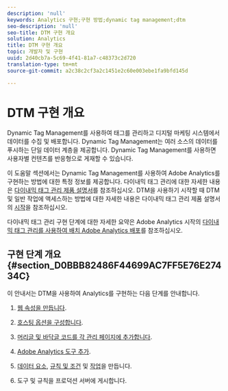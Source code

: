 ```yaml
---
description: 'null'
keywords: Analytics 구현;구현 방법;dynamic tag management;dtm
seo-description: 'null'
seo-title: DTM 구현 개요
solution: Analytics
title: DTM 구현 개요
topic: 개발자 및 구현
uuid: 2d40cb7a-5c69-4f41-81a7-c48373c2d720
translation-type: tm+mt
source-git-commit: a2c38c2cf3a2c1451e2c60e003ebe1fa9bfd145d

---
```



# DTM 구현 개요

Dynamic Tag Management를 사용하여 태그를 관리하고 디지털 마케팅 시스템에서 데이터를 수집 및 배포합니다. Dynamic Tag Management는 여러 소스의 데이터를 푸시하는 단일 데이터 계층을 제공합니다. Dynamic Tag Management를 사용하면 사용자별 컨텐츠를 반응형으로 게재할 수 있습니다.

이 도움말 섹션에서는 Dynamic Tag Management를 사용하여 Adobe Analytics를 구현하는 방법에 대한 특정 정보를 제공합니다. 다이내믹 태그 관리에 대한 자세한 내용은 [다이내믹 태그 관리 제품 설명서](https://marketing.adobe.com/resources/help/en_US/dtm/)를 참조하십시오. DTM을 사용하기 시작할 때 DTM 및 일반 작업에 액세스하는 방법에 대한 자세한 내용은 다이내믹 태그 관리 제품 설명서의 [시작](https://marketing.adobe.com/resources/help/en_US/dtm/get_started.html)을 참조하십시오.

다이내믹 태그 관리 구현 단계에 대한 자세한 요약은 Adobe Analytics 시작의 [다이내믹 태그 관리를 사용하여 배치 Adobe Analytics 배포](https://marketing.adobe.com/resources/help/en_US/analytics/getting-started/add-adobe-analytics-dtm-tool.html)를 참조하십시오.

## 구현 단계 개요 {#section_D0BBB82486F44699AC7FF5E76E27434C}

이 안내서는 DTM을 사용하여 Analytics를 구현하는 다음 단계를 안내합니다.

1. [웹 속성을 만듭니다](../../implement/c-implement-with-dtm/t-create-web-property.md#task_960467FBB7A54499AC228CB3AA3C4123).
1. [호스팅 옵션을 구성합니다](../../implement/c-implement-with-dtm/t-configure-hosting.md#task_EAD99BB391F544C0BB197D0B3D03EBAC).
1. [머리글 및 바닥글 코드를 각 관리 페이지에 추가합니다](../../implement/c-implement-with-dtm/c-headers-footers/t-header-footer-code.md#task_43C8DD699A514638B0620775C06423E5).
1. [Adobe Analytics 도구 추가](../../implement/c-implement-with-dtm/c-aa-tool/analytics-dtm.md#concept_FBA6679A0B79490F8296437F11E5E4F8).
1. [데이터 요소](../../implement/c-implement-with-dtm/t-data-element.md#task_962EF08CE2AE49B3B739295F6E4792C2), [규칙 및 조건](../../implement/c-implement-with-dtm/c-rules/t-rules-create.md#task_B7FB5ED415AF430C952265AC2835C0DB) 및 [작업](../../implement/c-implement-with-dtm/c-rules/t-rules-actions.md#task_94DFE0D8B53A43E2892851BABE381121)을 만듭니다.

1. 도구 및 규칙을 프로덕션 서버에 게시합니다.

